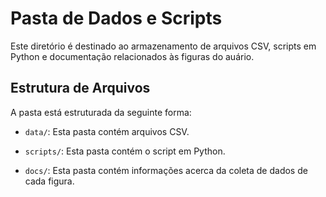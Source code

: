 # Pasta de Dados e Scripts

Este diretório é destinado ao armazenamento de arquivos CSV, scripts em Python e documentação relacionados às figuras do auário.

## Estrutura de Arquivos

A pasta está estruturada da seguinte forma:

- `data/`: Esta pasta contém arquivos CSV.

- `scripts/`: Esta pasta contém o script em Python.

- `docs/`: Esta pasta contém informações acerca da coleta de dados de cada figura.
